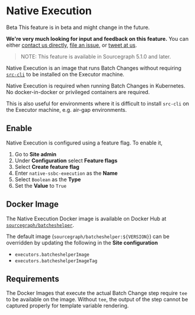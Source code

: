 # Native Execution

<aside class="beta">
<p>
<span class="badge badge-beta">Beta</span> This feature is in beta and might change in the future.
</p>

<p><b>We're very much looking for input and feedback on this feature.</b> You can either <a href="https://sourcegraph.com/contact">contact us directly</a>, <a href="https://github.com/sourcegraph/sourcegraph">file an issue</a>, or <a href="https://twitter.com/sourcegraph">tweet at us</a>.</p>
</aside>

> NOTE: This feature is available in Sourcegraph 5.1.0 and later.

Native Execution is an image that runs Batch Changes without
requiring [`src-cli`](https://github.com/sourcegraph/src-cli) to be installed on the Executor machine.

Native Execution is required when running Batch Changes in Kubernetes. No docker-in-docker or privileged
containers are required.

This is also useful for environments where it is difficult to install `src-cli` on the Executor machine, e.g. air-gap
environments.

## Enable

Native Execution is configured using a feature flag. To enable it,

1. Go to **Site admin**
2. Under **Configuration** select **Feature flags**
3. Select **Create feature flag**
4. Enter `native-ssbc-execution` as the **Name**
5. Select `Boolean` as the **Type**
6. Set the **Value** to `True`

## Docker Image

The Native Execution Docker image is available on Docker Hub
at [`sourcegraph/batcheshelper`](https://hub.docker.com/r/sourcegraph/batcheshelper/tags).

The default image (`sourcegraph/batcheshelper:${VERSION}`) can be overridden by updating the following in the **Site configuration** 

- `executors.batcheshelperImage`
- `executors.batcheshelperImageTag`

## Requirements

The Docker Images that execute the actual Batch Change step require `tee` to be available on the image. Without `tee`,
the output of the step cannot be captured properly for template variable rendering.
